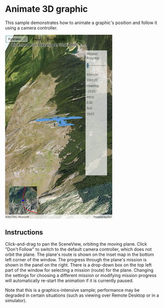 # Animate 3D graphic

This sample demonstrates how to animate a graphic's position and follow it using a camera controller.

<img src="Animate3DGraphic.jpg" width="350"/>

## Instructions

Click-and-drag to pan the SceneView, orbiting the moving plane. Click "Don't Follow" to switch to the default camera controller, which does not orbit the plane.
The plane's route is shown on the inset map in the bottom left corner of the window. The progress through the plane's mission is shown in the panel on the right.
There is a drop-down box on the top left part of the window for selecting a mission (route) for the plane.
Changing the settings for choosing a different mission or modifying mission progress will automatically re-start the animation if it is currently paused.

Note that this is a graphics-intensive sample; performance may be degraded in certain situations (such as viewing over Remote Desktop or in a simulator).
